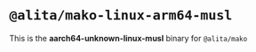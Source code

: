 # `@alita/mako-linux-arm64-musl`

This is the **aarch64-unknown-linux-musl** binary for `@alita/mako`

